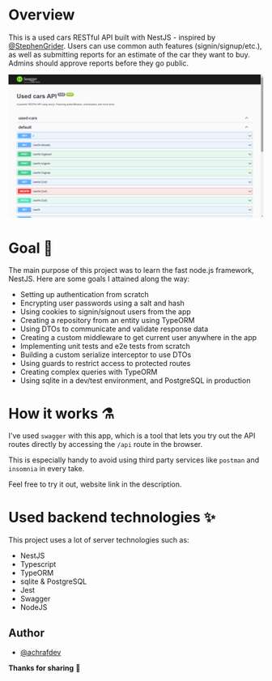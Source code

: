 # Overview

This is a used cars RESTful API built with NestJS - inspired by [@StephenGrider](https://www.udemy.com/user/sgslo/). Users can use common auth features (signin/signup/etc.), as well as submitting reports for an estimate of the car they want to buy. Admins should approve reports before they go public.

![swagger preview](src/images/preview.png)

# Goal 🎯

The main purpose of this project was to learn the fast node.js framework, NestJS. Here are some goals I attained along the way:

- Setting up authentication from scratch
- Encrypting user passwords using a salt and hash
- Using cookies to signin/signout users from the app
- Creating a repository from an entity using TypeORM
- Using DTOs to communicate and validate response data
- Creating a custom middleware to get current user anywhere in the app
- Implementing unit tests and e2e tests from scratch
- Building a custom serialize interceptor to use DTOs
- Using guards to restrict access to protected routes
- Creating complex queries with TypeORM
- Using sqlite in a dev/test environment, and PostgreSQL in production

# How it works ⚗️

I've used `swagger` with this app, which is a tool that lets you try out the API routes directly by accessing the `/api` route in the browser.

This is especially handy to avoid using third party services like `postman` and `insomnia` in every take.

Feel free to try it out, website link in the description.

# Used backend technologies ✨

This project uses a lot of server technologies such as:

- NestJS
- Typescript
- TypeORM
- sqlite & PostgreSQL
- Jest
- Swagger
- NodeJS

## Author
- [@achrafdev](https://achrafdev.com)

**Thanks for sharing** 🚀


